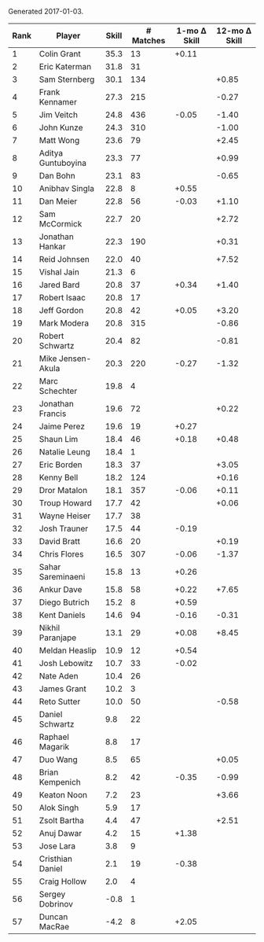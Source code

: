 Generated 2017-01-03.

| Rank | Player             | Skill | # Matches | 1-mo Δ Skill | 12-mo Δ Skill |
|------|--------------------|-------|-----------|--------------|---------------|
|    1 | Colin Grant        |  35.3 |        13 |        +0.11 |               |
|    2 | Eric Katerman      |  31.8 |        31 |              |               |
|    3 | Sam Sternberg      |  30.1 |       134 |              |         +0.85 |
|    4 | Frank Kennamer     |  27.3 |       215 |              |         -0.27 |
|    5 | Jim Veitch         |  24.8 |       436 |        -0.05 |         -1.40 |
|    6 | John Kunze         |  24.3 |       310 |              |         -1.00 |
|    7 | Matt Wong          |  23.6 |        79 |              |         +2.45 |
|    8 | Aditya Guntuboyina |  23.3 |        77 |              |         +0.99 |
|    9 | Dan Bohn           |  23.1 |        83 |              |         -0.65 |
|   10 | Anibhav Singla     |  22.8 |         8 |        +0.55 |               |
|   11 | Dan Meier          |  22.8 |        56 |        -0.03 |         +1.10 |
|   12 | Sam McCormick      |  22.7 |        20 |              |         +2.72 |
|   13 | Jonathan Hankar    |  22.3 |       190 |              |         +0.31 |
|   14 | Reid Johnsen       |  22.0 |        40 |              |         +7.52 |
|   15 | Vishal Jain        |  21.3 |         6 |              |               |
|   16 | Jared Bard         |  20.8 |        37 |        +0.34 |         +1.40 |
|   17 | Robert Isaac       |  20.8 |        17 |              |               |
|   18 | Jeff Gordon        |  20.8 |        42 |        +0.05 |         +3.20 |
|   19 | Mark Modera        |  20.8 |       315 |              |         -0.86 |
|   20 | Robert Schwartz    |  20.4 |        82 |              |         -0.81 |
|   21 | Mike Jensen-Akula  |  20.3 |       220 |        -0.27 |         -1.32 |
|   22 | Marc Schechter     |  19.8 |         4 |              |               |
|   23 | Jonathan Francis   |  19.6 |        72 |              |         +0.22 |
|   24 | Jaime Perez        |  19.6 |        19 |        +0.27 |               |
|   25 | Shaun Lim          |  18.4 |        46 |        +0.18 |         +0.48 |
|   26 | Natalie Leung      |  18.4 |         1 |              |               |
|   27 | Eric Borden        |  18.3 |        37 |              |         +3.05 |
|   28 | Kenny Bell         |  18.2 |       124 |              |         +0.16 |
|   29 | Dror Matalon       |  18.1 |       357 |        -0.06 |         +0.11 |
|   30 | Troup Howard       |  17.7 |        42 |              |         +0.06 |
|   31 | Wayne Heiser       |  17.7 |        38 |              |               |
|   32 | Josh Trauner       |  17.5 |        44 |        -0.19 |               |
|   33 | David Bratt        |  16.6 |        20 |              |         +0.19 |
|   34 | Chris Flores       |  16.5 |       307 |        -0.06 |         -1.37 |
|   35 | Sahar Sareminaeni  |  15.8 |        13 |        +0.26 |               |
|   36 | Ankur Dave         |  15.8 |        58 |        +0.22 |         +7.65 |
|   37 | Diego Butrich      |  15.2 |         8 |        +0.59 |               |
|   38 | Kent Daniels       |  14.6 |        94 |        -0.16 |         -0.31 |
|   39 | Nikhil Paranjape   |  13.1 |        29 |        +0.08 |         +8.45 |
|   40 | Meldan Heaslip     |  10.9 |        12 |        +0.54 |               |
|   41 | Josh Lebowitz      |  10.7 |        33 |        -0.02 |               |
|   42 | Nate Aden          |  10.4 |        26 |              |               |
|   43 | James Grant        |  10.2 |         3 |              |               |
|   44 | Reto Sutter        |  10.0 |        50 |              |         -0.58 |
|   45 | Daniel Schwartz    |   9.8 |        22 |              |               |
|   46 | Raphael Magarik    |   8.8 |        17 |              |               |
|   47 | Duo Wang           |   8.5 |        65 |              |         +0.05 |
|   48 | Brian Kempenich    |   8.2 |        42 |        -0.35 |         -0.99 |
|   49 | Keaton Noon        |   7.2 |        23 |              |         +3.66 |
|   50 | Alok Singh         |   5.9 |        17 |              |               |
|   51 | Zsolt Bartha       |   4.4 |        47 |              |         +2.51 |
|   52 | Anuj Dawar         |   4.2 |        15 |        +1.38 |               |
|   53 | Jose Lara          |   3.8 |         9 |              |               |
|   54 | Cristhian Daniel   |   2.1 |        19 |        -0.38 |               |
|   55 | Craig Hollow       |   2.0 |         4 |              |               |
|   56 | Sergey Dobrinov    |  -0.8 |         1 |              |               |
|   57 | Duncan MacRae      |  -4.2 |         8 |        +2.05 |               |